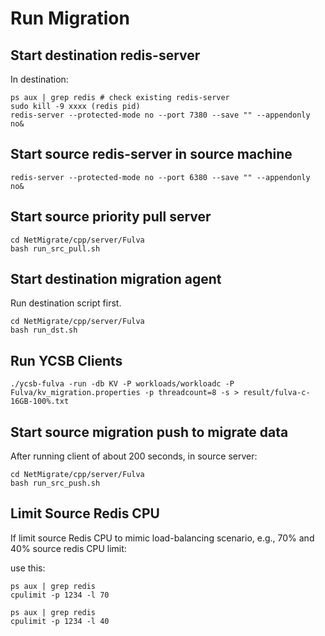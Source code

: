 # Run Migration  

## Start destination redis-server 
In destination:
```
ps aux | grep redis # check existing redis-server
sudo kill -9 xxxx (redis pid)
redis-server --protected-mode no --port 7380 --save "" --appendonly no&
```

## Start source redis-server in source machine
```
redis-server --protected-mode no --port 6380 --save "" --appendonly no&
```

## Start source priority pull server
```
cd NetMigrate/cpp/server/Fulva
bash run_src_pull.sh
```

## Start destination migration agent
Run destination script first.
```
cd NetMigrate/cpp/server/Fulva
bash run_dst.sh
```


## Run YCSB Clients
```
./ycsb-fulva -run -db KV -P workloads/workloadc -P Fulva/kv_migration.properties -p threadcount=8 -s > result/fulva-c-16GB-100%.txt
```

## Start source migration push to migrate data

After running client of about 200 seconds, in source server:
```
cd NetMigrate/cpp/server/Fulva
bash run_src_push.sh
```

## Limit Source Redis CPU
If limit source Redis CPU to mimic load-balancing scenario, e.g., 70% and 40% source redis CPU limit:

use this:
```
ps aux | grep redis
cpulimit -p 1234 -l 70
```

```
ps aux | grep redis
cpulimit -p 1234 -l 40
```

